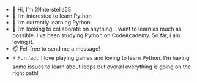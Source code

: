 - 👋 Hi, I’m @Interstella55
- 👀 I’m interested to learn Python
- 🌱 I’m currently learning Python
- 💞️ I’m looking to collaborate on anything. I want to learn as much as possible. I've been studying Python on CodeAcademy. So far, i am loving it. 
- 📫 Fell free to send me a message!
- ⚡ Fun fact: I love playing games and loving to learn Python. I'm having some issues to learn about loops but overall everything is going on the right path! 

<!---
Interstella55/Interstella55 is a ✨ special ✨ repository because its `README.md` (this file) appears on your GitHub profile.
You can click the Preview link to take a look at your changes.
--->
